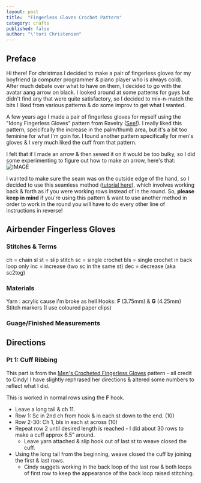 ```yaml
---
layout: post
title:  "Fingerless Gloves Crochet Pattern"
category: crafts
published: false
author: "\'tori Christensen"
---
```


## Preface

Hi there! For christmas I decided to make a pair of fingerless gloves for my boyfriend (a computer programmer & piano player who is always cold). After much debate over what to have on them, I decided to go with the avatar aang arrow on black. I looked around at some patterns for guys but didn't find any that were quite satisfactory, so I decided to mix-n-match the bits I liked from various patterns & do some improv to get what I wanted.

A few years ago I made a pair of fingerless gloves for myself using the "Idony Fingerless Gloves" pattern from Ravelry ([See!](http://www.ravelry.com/projects/thedautoforegon/idony-fingerless-gloves)). I really liked this pattern, speicifcally the increase in the palm/thumb area, but it's a bit too feminine for what I'm goin for. I found another pattern specifically for men's gloves & I very much liked the cuff from that pattern.

I felt that if I made an arrow & then sewed it on it would be too bulky, so I did some experimenting to figure out how to make an arrow, here's that:  
![IMAGE](url)

I wanted to make sure the seam was on the outside edge of the hand, so I decided to use this seamless method ([tutorial here](http://www.futuregirl.com/craft_blog/2009/1/tutorial-seamless-single-crochet-better.aspx)), which involves working back & forth as if you were working rows instead of in the round. So, **please keep in mind** if you're using this pattern & want to use another method in order to work in the round you will have to do every other line of instructions in reverse!

## Airbender Fingerless Gloves

### Stitches & Terms

ch = chain
sl st = slip stitch
sc = single crochet
bls = single crochet in back loop only
inc = increase (two sc in the same st)
dec = decrease (aka sc2tog)

### Materials

Yarn : acrylic cause i'm broke as hell
Hooks: **F** (3.75mm) & **G** (4.25mm)
Stitch markers (I use coloured paper clips)

### Guage/Finished Measurements

## Directions

### Pt 1: Cuff Ribbing

This part is from the [Men's Crocheted Fingerless Gloves](http://www.myrecycledbags.com/2012/01/02/mens-crocheted-fingerless-gloves/) pattern - all credit to Cindy! I have slightly rephrased her directions & altered some numbers to reflect what I did.

This is worked in normal rows using the **F** hook.

- Leave a long tail & ch 11.
- Row 1: Sc in 2nd ch from hook & in each st down to the end. (10)
- Row 2-30: Ch 1, bls in each st across (10)
- Repeat row 2 until desired length is reached - I did about 30 rows to make a cuff approx 6.5" around.
  - Leave yarn attached & slip hook out of last st to weave closed the cuff.
- Using the long tail from the beginning, weave closed the cuff by joining the first & last rows.
  - Cindy suggets working in the back loop of the last row & both loops of first row to keep the appearance of the back loop raised stitching.
